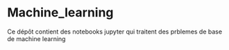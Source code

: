 # Machine_learning
Ce dépôt contient des notebooks jupyter qui traitent des prblemes de base de machine learning
